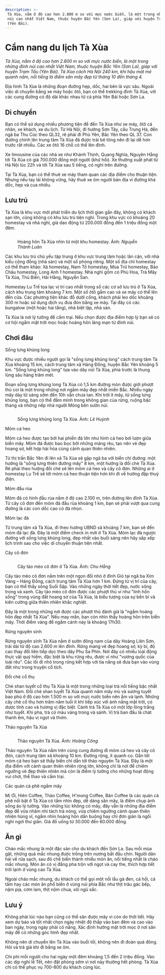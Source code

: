 ```yaml
---
description: >-
 Tà Xùa, nằm ở độ cao hơn 2.800 m so với mực nước biển, là một trong những đỉnh
 núi cao nhất Việt Nam, thuộc huyện Bắc Yên (Sơn La), giáp với huyện Trạm Tấu
 (Yên Bái).
---
```


# Cẩm nang du lịch Tà Xùa

_Tà Xùa, nằm ở độ cao hơn 2.800 m so với mực nước biển, là một trong những đỉnh núi cao nhất Việt Nam, thuộc huyện Bắc Yên (Sơn La), giáp với huyện Trạm Tấu (Yên Bái). Tà Xùa cách Hà Nội 240 km, khí hậu mát mẻ quanh năm, nổi tiếng là điểm săn mây đẹp từ tháng 10 đến tháng 4._

Địa hình Tà Xùa là những đoạn đường hẹp, dốc, hai bên là vực sâu. Ngoài việc di chuyển bằng xe máy hoặc ôtô, bạn có thể trekking đỉnh Tà Xùa, với các cung đường có độ dài khác nhau từ cả phía Yên Bái hoặc Sơn La.

## Di chuyển

Bạn có thể sử dụng nhiều phương tiện để đến Tà Xùa như xe máy, ôtô cá nhân, xe khách, xe du lịch. Từ Hà Nội, đi hướng Sơn Tây, cầu Trung Hà, đến ngã ba Thu Cúc theo QL32, rẽ phải đi Phù Yên, Bắc Yên theo QL 37. Con đường chính lên trung tâm Tà Xùa đã được trải bê tông nên đi lại dễ hơn trước rất nhiều. Các xe ôtô 16 chỗ có thể lên đỉnh.

Xe limousine của các nhà xe như Khánh Thịnh, Quang Nghĩa, Nguyên Hằng tới Tà Xùa có giá 700.000 đồng một người (khứ hồi). Xe thường xuất phát từ Hà Nội lúc 22h và tới Tà Xùa sau 5 tiếng, có nghỉ trên đường.

Tại Tà Xùa, bạn có thể thuê xe máy tham quan các địa điểm cho thuận tiện. Nhưng nếu tay lái không vững, hãy thuê xe ôm người bản địa vì đường khá dốc, hẹp và cua nhiều.

## Lưu trú

Tà Xùa là khu vực mới phát triển du lịch thời gian gần đây, không có khách sạn lớn, cũng không có khu lưu trú tiện nghi. Trong khu vực có khoảng 20 homestay và nhà nghỉ, giá dao động từ 200.000 đồng đến 1 triệu đồng một đêm.

<figure><img src="https://i1-dulich.vnecdn.net/2023/09/26/hoanghon4-8191-1695701095.png?w=0&#x26;h=0&#x26;q=100&#x26;dpr=1&#x26;fit=crop&#x26;s=2009K02Zlpn0QKqXjK610g" alt=""><figcaption><p>Hoàng hôn Tà Xùa nhìn từ một khu homestay. Ảnh: <em>Nguyễn Thành Luân</em></p></figcaption></figure>

Các khu lưu trú chủ yếu tập trung ở khu vực trung tâm hoặc lân cận, với nhà kiểu cộng đồng (nhà sàn) và một số phòng riêng. Một số địa chỉ homestay có thể tham khảo: Xá homestay, Nam Tồ homestay, Mùa Trứ homestay, Bảo Châu homestay, Long Anh 1 homestay. Nhà nghỉ gồm có Phù Hoa, Trà Mây Tà Xùa, Thủ Biển, Hải Hằng, Nguyễn San.

Homestay Lu Trế tọa lạc vị trí cao nhất trong số các cơ sở lưu trú ở Tà Xùa, cách khu trung tâm khoảng 7 km. Một số ôtô gầm cao và xe máy có thể lên đến cửa. Các phương tiện khác đỗ dưới cổng, khách phải leo dốc khoảng 300 m hoặc sử dụng dịch vụ đưa đón bằng xe máy. Tại đây có các bungalow (một hoặc hai tầng), nhà biệt lập, nhà sàn.

Tà Xùa là nơi lý tưởng để cắm trại. Nếu chọn được địa điểm hợp lý bạn sẽ có cơ hội ngắm mặt trời mọc hoặc hoàng hôn lãng mạn từ đỉnh núi.

## Chơi đâu

Sống lưng khủng long

Khu vực được nhiều người gọi là "sống lưng khủng long" cách trung tâm Tà Xùa khoảng 15 km, cách trung tâm xã Háng Đồng, huyện Bắc Yên khoảng 5 km. "Sống lưng khủng long" tựa vào dãy núi Tà Xùa, phía trước là thung lũng sâu hàng trăm mét.

Đoạn sống lưng khủng long Tà Xùa có 1,5 km đường mòn được giới phượt thủ coi là một trong những nơi ngắm mây đẹp nhất miền Bắc. Nhiều ngày mây dày từ sáng sớm đến 10h vẫn chưa tan. Khi trời ít mây, từ sống lưng khủng long, bạn có thể đắm mình trong không gian của rừng, ruộng bậc thang và những nếp nhà người Mông bên sườn núi.

<figure><img src="https://i1-dulich.vnecdn.net/2023/09/26/khunglong1-3113-1695701097.jpg?w=0&#x26;h=0&#x26;q=100&#x26;dpr=1&#x26;fit=crop&#x26;s=By1Wlc--m9UstI0JT9Ni6g" alt=""><figcaption><p>Sống lưng khủng long Tà Xùa. Ảnh: <em>Lê Huỳnh</em></p></figcaption></figure>

Mỏm cá heo

Mỏm cá heo được tạo bởi hai phiến đá lớn như hình cá heo bơi lượn giữa biển mây. Mỏm đá được bao bọc bởi những mảng rêu, tạo nên vẻ đẹp hoang sơ, kết hợp hài hòa cùng cảnh quan thiên nhiên.

Từ thị trấn Bắc Yên đi lên xã Tà Xùa sẽ gặp ngã ba với biển chỉ đường: một hướng là "sống lưng thiên đường mây" 8 km, một hướng là đồi chè Tà Xùa. Rẽ phải theo hướng đồi chè sẽ lên mỏm cá heo và cây cô đơn. Những ai ở homestay Lu Trế sẽ tới mỏm cá heo thuận tiện hơn khi đi về hướng đập thuỷ điện.

Mỏm đầu rùa

Mỏm đá có hình đầu rùa nằm ở độ cao 2.100 m, trên đường lên đỉnh Tà Xùa. Từ cây cô đơn đến mỏm đá đầu rùa khoảng 1 km, bạn sẽ phải vượt qua cung đường là các con dốc cao có đá nhọn.

Mỏm lạc đà

Từ trung tâm xã Tà Xùa, đi theo hướng UBND xã khoảng 7 km, bạn sẽ đến mỏm đá lạc đà. Đây là một điểm check in mới ở Tà Xùa. Mỏm lạc đà ngược đường với sống lưng khủng long, đẹp nhất vào buổi sáng nên hãy sắp xếp lịch trình sao cho việc di chuyển thuận tiện nhất.

Cây cô đơn

<figure><img src="https://i1-dulich.vnecdn.net/2023/09/26/caycodon2-3688-1695714765.jpg?w=0&#x26;h=0&#x26;q=100&#x26;dpr=1&#x26;fit=crop&#x26;s=Z7xst2WwrQaZIFV8q_wqSw" alt=""><figcaption><p>Cây táo mèo cô đơn ở Tà Xùa. Ảnh: <em>Chu Hằng</em></p></figcaption></figure>

Cây táo mèo cô đơn nằm trên một ngọn đồi nhỏ ở đỉnh Gió tại ngã ba Xím Vàng – Háng Đồng, cách trung tâm Tà Xùa hơn 1 km. Đứng từ vị trí của cây, bạn có thể thấy sông Suối Sập. Vào những ngày thời tiết đẹp, nước sông trong và xanh. Cây táo mèo cô đơn được các phượt thủ ví như "linh hồn sống" trong vùng đất hoang sơ của Tà Xùa, là biểu tượng của sự bền bỉ và kiên cường giữa thiên nhiên khắc nghiệt.

Đây là một trong những nơi được các phượt thủ đánh giá là "ngắm hoàng hôn đẹp nhất Tà Xùa". Nếu may mắn, bạn còn nhìn thấy hoàng hôn trên biển mây. Thời điểm vàng để ngắm cảnh này là khoảng 17h30.

Rừng nguyên sinh

Rừng nguyên sinh Tà Xùa nằm ở sườn đông nam của dãy Hoàng Liên Sơn, trải dài từ độ cao 2.600 m lên đỉnh. Rừng mang vẻ đẹp hoang sơ, kỳ bí, độ cao thay đổi liên tiếp dọc theo dãy Phu Sa Phìn. Nơi đây có nhiều loài động thực vật quý hiếm, đặc biệt là khu rừng rêu, được ví như "vương quốc của loài rêu". Các lối đi nhỏ trong rừng kết hợp với tia nắng sẽ đưa bạn vào vùng đất như trong truyện cổ tích.

Đồi chè cổ thụ

Chè shan tuyết cổ thụ Tà Xùa là một trong những loại trà nổi tiếng bậc nhất Việt Nam. Đồi chè shan tuyết Tà Xùa quanh năm mây mù và sương tuyết bao phủ ở độ cao hơn 1.500 m so với mực nước biển nên ẩm và lạnh. Những cây chè cổ thụ hơn trăm năm tuổi ít khi tiếp xúc với ánh nắng mặt trời, có dược tính cao và hương vị đặc biệt. Cánh trà Tà Xùa có một lớp lông trắng như tuyết. Khi pha, trà có màu vàng trong và sánh. Vị trà ban đầu là chát thanh êm, hậu vị ngọt và thơm.

Thảo nguyên Tà Xùa

<figure><img src="https://i1-dulich.vnecdn.net/2023/09/26/thaonguyen1-9546-1695723031.jpg?w=0&#x26;h=0&#x26;q=100&#x26;dpr=1&#x26;fit=crop&#x26;s=NhnJeqplb_DMcEd4Aziszw" alt=""><figcaption><p>Thảo nguyên Tà Xùa. Ảnh: <em>Hoàng Công</em></p></figcaption></figure>

Thảo nguyên Tà Xùa nằm trên cùng cung đường đi mỏm cá heo và cây cô đơn, cách trung tâm xã khoảng 10 km. Đường rộng, ít quanh co. Gần tới mỏm cá heo bạn sẽ thấy biển chỉ dẫn tới thảo nguyên Tà Xùa. Đây là một địa điểm với cảnh quan thiên nhiên rộng lớn, không chỉ là nơi để chiêm ngưỡng vẻ đẹp thiên nhiên mà còn là điểm lý tưởng cho những hoạt động vui chơi, thể thao và cắm trại.

Các quán cà phê ngắm mây

Mị Ơi, Hiên Coffee, Thào Coffee, H'mong Coffee, Bản Coffee là các quán cà phê nổi bật ở Tà Xùa có tầm nhìn đẹp, dễ dàng săn mây, là điểm chụp ảnh sống ảo lý tưởng. Vào những lúc không có mây, đây vẫn là những địa điểm đẹp để vừa nhâm nhi tách trà nóng, vừa chiêm ngưỡng cảnh quan thiên nhiên hùng vĩ, ngắm nhìn hoàng hôn dần buông hay chỉ đơn giản là ngồi nghỉ ngơi thư giãn. Giá đồ uống từ 30.000 đến 60.000 đồng.

## Ăn gì

Cháo mắc nhung là một đặc sản cho du khách đến Sơn La. Sau mỗi mùa gặt, những quả mắc nhung được trồng trên nương bắt đầu chín. Người dân hái về rửa sạch, sau đó chế biến thành nhiều món ăn, nổi tiếng nhất là cháo mắc nhung. Món ăn có vị đắng pha trộn với ngọt và cay the, thích hợp tiết trời lạnh ở vùng cao Tà Xùa.

Ngoài cháo mắc nhung, du khách có thể gọi một nồi lẩu gà đen, cá hồi, cá tầm hay các món ăn phổ biến ở vùng núi phía Bắc như thịt trâu gác bếp, nậm pịa, cơm lam, thịt nộm chua, xôi ngũ sắc.

## Lưu ý

Không phải lúc nào bạn cũng có thể săn được mây vì còn do thời tiết. Hãy xem dự báo và tốt nhất chọn ngày nhiệt độ thấp vào ban đêm và cao vào ban ngày, trong ngày phải có nắng. Xác định hướng mặt trời mọc ở nơi săn mây để có những góc hình đẹp nhất.

Không nên di chuyển lên Tà Xùa vào buổi tối, không nên đi đoàn quá đông. Hỏi và trả giá khi đi bằng xe ôm.

Chi phí mỗi người cho hai ngày một đêm khoảng 1,5 đến 2 triệu đồng. Vào các dịp nghỉ lễ Tết, nên đặt phòng sớm vì nơi này thường hết phòng. Tà Xùa chỉ có thể phục vụ 700-800 du khách cùng lúc.
